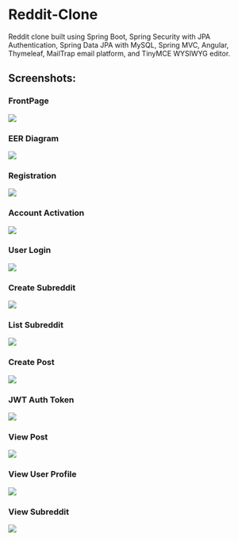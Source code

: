 # Reddit-Clone
Reddit clone built using Spring Boot, Spring Security with JPA Authentication, Spring Data JPA with MySQL, Spring MVC, Angular, Thymeleaf, MailTrap email platform, and TinyMCE WYSIWYG editor.


## Screenshots:

### FrontPage

![](screenshots/frontpage.png)

### EER Diagram

![](screenshots/EER_Diagram.png)

### Registration 

![](screenshots/register.png)

### Account Activation

![](screenshots/mail_activation.png)

### User Login

![](screenshots/login.png)

### Create Subreddit

![](screenshots/create_subreddit.png)

### List Subreddit

![](screenshots/list_subreddit.png)

### Create Post

![](screenshots/create_posts.png)

### JWT Auth Token

![](screenshots/jwt_auth_token.png)

### View Post

![](screenshots/view_post.png)

### View User Profile

![](screenshots/view-user.png)

### View Subreddit

![](screenshots/view-subreddit.png)
